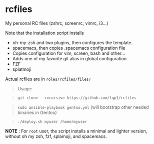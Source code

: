 rcfiles
=======

My personal RC files (zshrc, screenrc, vimrc, i3...)

Note that the installation script installs
* oh-my-zsh and two plugins, then configures the template.
* spacemacs, then copies .spacemacs configuration file
* Copies configuration for vim, screen, bash and other...
* Adds one of my favorite git alias in global configuration.
* FZF
* splatmoji

Actual rcfiles are in `roles/rcfiles/files/`

>Usage:

>`git clone --recursive https://github.com/lqp1/rcfiles`

>`sudo ansible-playbook gentoo.yml` (will bootstrap other needed binaries in
Gentoo)`

>`./deploy.sh myuser /home/myuser`


__NOTE__ : For `root` user, the script installs a minimal and lighter version,
without oh my zsh, fzf, splamoji, and spacemacs.
